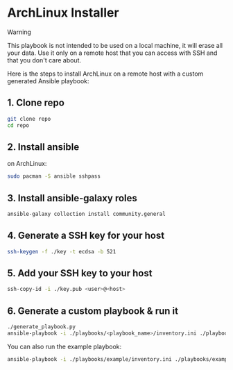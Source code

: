 # ArchLinux Installer

> [!WARNING]  
> This playbook is not intended to be used on a local machine, it will erase all your data. Use it only on a remote host that you can access with SSH and that you don't care about.

Here is the steps to install ArchLinux on a remote host with a custom generated Ansible playbook:

## 1. Clone repo

```bash
git clone repo
cd repo
```

## 2. Install ansible

on ArchLinux:

```bash
sudo pacman -S ansible sshpass
```

## 3. Install ansible-galaxy roles

```bash
ansible-galaxy collection install community.general
```

## 4. Generate a SSH key for your host

```bash
ssh-keygen -f ./key -t ecdsa -b 521
```

## 5. Add your SSH key to your host

```bash
ssh-copy-id -i ./key.pub <user>@<host>
```

## 6. Generate a custom playbook & run it

```bash
./generate_playbook.py
ansible-playbook -i ./playbooks/<playbook_name>/inventory.ini ./playbooks/<playbook_name>/playbook.yaml
```

You can also run the example playbook:

```bash
ansible-playbook -i ./playbooks/example/inventory.ini ./playbooks/example/playbook.yaml
```